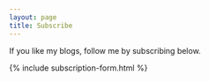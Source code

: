 ```yaml
---
layout: page
title: Subscribe
---
```


If you like my blogs, follow me by subscribing below.

{% include subscription-form.html %}
